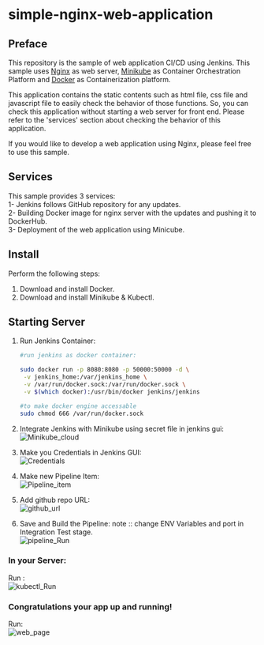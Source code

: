 # simple-nginx-web-application


## Preface
This repository is the sample of web application CI/CD using Jenkins.
This sample uses [Nginx](https://www.nginx.com/) as web server, [Minikube](https://minikube.sigs.k8s.io/docs/) as Container Orchestration Platform and [Docker](https://www.docker.com/) as Containerization platform.

This application contains the static contents such as html file, css file and javascript file to easily check the behavior of those functions.
So, you can check this application without starting a web server for front end.
Please refer to the 'services' section about checking the behavior of this application.

If you would like to develop a web application using Nginx, please feel free to use this sample.

## Services
This sample provides 3 services:   
    1- Jenkins follows GitHub repository for any updates.  
    2- Building Docker image for nginx server with the updates and pushing it to DockerHub.  
    3- Deployment of the web application using Minicube.

## Install
Perform the following steps:
1. Download and install Docker.
1. Download and install Minikube & Kubectl.

## Starting Server
1. Run Jenkins Container:
    ```bash
    #run jenkins as docker container:

    sudo docker run -p 8080:8080 -p 50000:50000 -d \
     -v jenkins_home:/var/jenkins_home \
     -v /var/run/docker.sock:/var/run/docker.sock \
     -v $(which docker):/usr/bin/docker jenkins/jenkins 

    #to make docker engine accessable
    sudo chmod 666 /var/run/docker.sock 
    ```
1. Integrate Jenkins with Minikube using secret file in jenkins gui:  
    ![Minikube_cloud](https://github.com/OmarElshrief/simple-web-app/blob/main/screenshots/Minikube_cloud.png)
   
1. Make you Credentials in Jenkins GUI:  
   ![Credentials](https://github.com/OmarElshrief/simple-web-app/blob/main/screenshots/Credentials.png)
   
1. Make new Pipeline Item:   
    ![Pipeline_item](https://github.com/OmarElshrief/simple-web-app/blob/main/screenshots/Pipeline_item.png)
   
1. Add github repo URL:   
    ![github_url]([image_url](https://github.com/OmarElshrief/simple-web-app/blob/main/screenshots/github_url.png))
   
1. Save and Build the Pipeline:
   note :: change ENV Variables and port in Integration Test stage.  
    ![pipeline_Run]([image_url](https://github.com/OmarElshrief/simple-web-app/blob/main/screenshots/pipeline_Run.png))

### In your Server:  
Run :  
    ![kubectl_Run](https://github.com/OmarElshrief/simple-web-app/blob/main/screenshots/kubectl_Run.png)

### Congratulations your app up and running!  
Run:  
    ![web_page](https://github.com/OmarElshrief/simple-web-app/blob/main/screenshots/web_Page.png)

